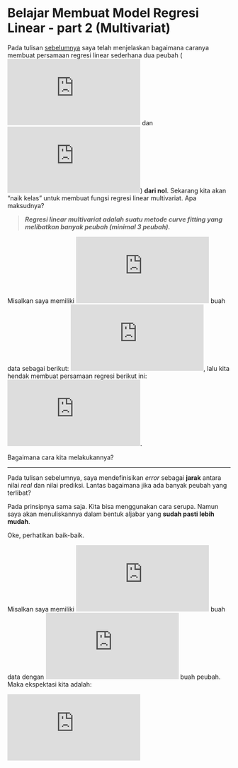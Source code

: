 Belajar Membuat Model Regresi Linear - part 2 (Multivariat)
================

Pada tulisan [sebelumnya](https://ikanx101.com/blog/curve-linear/) saya
telah menjelaskan bagaimana caranya membuat persamaan regresi linear
sederhana dua peubah (![x](https://latex.codecogs.com/png.latex?x "x")
dan ![y](https://latex.codecogs.com/png.latex?y "y")) **dari nol**.
Sekarang kita akan “naik kelas” untuk membuat fungsi regresi linear
multivariat. Apa maksudnya?

> ***Regresi linear multivariat adalah suatu metode curve fitting yang
> melibatkan banyak peubah (minimal 3 peubah).***

Misalkan saya memiliki ![n](https://latex.codecogs.com/png.latex?n "n")
buah data sebagai berikut:
![(x\_1,x\_2,x\_3,y)](https://latex.codecogs.com/png.latex?%28x_1%2Cx_2%2Cx_3%2Cy%29
"(x_1,x_2,x_3,y)"), lalu kita hendak membuat persamaan regresi berikut
ini: ![f(x\_1,x\_2,x\_3) = y = a + b x\_1 + c x\_2 + d
x\_3](https://latex.codecogs.com/png.latex?f%28x_1%2Cx_2%2Cx_3%29%20%3D%20y%20%3D%20a%20%2B%20b%20x_1%20%2B%20c%20x_2%20%2B%20d%20x_3
"f(x_1,x_2,x_3) = y = a + b x_1 + c x_2 + d x_3").

Bagaimana cara kita melakukannya?

-----

Pada tulisan sebelumnya, saya mendefinisikan *error* sebagai **jarak**
antara nilai *real* dan nilai prediksi. Lantas bagaimana jika ada banyak
peubah yang terlibat?

Pada prinsipnya sama saja. Kita bisa menggunakan cara serupa. Namun saya
akan menuliskannya dalam bentuk aljabar yang **sudah pasti lebih
mudah**.

Oke, perhatikan baik-baik.

Misalkan saya memiliki ![n](https://latex.codecogs.com/png.latex?n "n")
buah data dengan ![m](https://latex.codecogs.com/png.latex?m "m") buah
peubah. Maka ekspektasi kita adalah:

  
![\\begin{bmatrix}
1 & x\_1 & x\_2 & .. & x\_n \\\\ 
1 & x\_1 & x\_2 & .. & x\_n \\\\ 
.. & .. & .. & .. & .. \\\\ 
1 & x\_1 & x\_2 & .. & x\_n \\\\ 
1 & x\_1 & x\_2 & .. & x\_n 
\\end{bmatrix} 
\\begin{bmatrix} a \\\\ b \\\\ c \\\\ d \\end{bmatrix} = 
\\begin{bmatrix} y\_1 \\\\ y\_2 \\\\ .. \\\\ y\_{n-1} \\\\ y\_n
\\end{bmatrix}](https://latex.codecogs.com/png.latex?%5Cbegin%7Bbmatrix%7D%0A1%20%26%20x_1%20%26%20x_2%20%26%20..%20%26%20x_n%20%5C%5C%20%0A1%20%26%20x_1%20%26%20x_2%20%26%20..%20%26%20x_n%20%5C%5C%20%0A..%20%26%20..%20%26%20..%20%26%20..%20%26%20..%20%5C%5C%20%0A1%20%26%20x_1%20%26%20x_2%20%26%20..%20%26%20x_n%20%5C%5C%20%0A1%20%26%20x_1%20%26%20x_2%20%26%20..%20%26%20x_n%20%0A%5Cend%7Bbmatrix%7D%20%0A%5Cbegin%7Bbmatrix%7D%20a%20%5C%5C%20b%20%5C%5C%20c%20%5C%5C%20d%20%5Cend%7Bbmatrix%7D%20%3D%20%0A%5Cbegin%7Bbmatrix%7D%20y_1%20%5C%5C%20y_2%20%5C%5C%20..%20%5C%5C%20y_%7Bn-1%7D%20%5C%5C%20y_n%20%5Cend%7Bbmatrix%7D
"\\begin{bmatrix}
1 & x_1 & x_2 & .. & x_n \\\\ 
1 & x_1 & x_2 & .. & x_n \\\\ 
.. & .. & .. & .. & .. \\\\ 
1 & x_1 & x_2 & .. & x_n \\\\ 
1 & x_1 & x_2 & .. & x_n 
\\end{bmatrix} 
\\begin{bmatrix} a \\\\ b \\\\ c \\\\ d \\end{bmatrix} = 
\\begin{bmatrix} y_1 \\\\ y_2 \\\\ .. \\\\ y_{n-1} \\\\ y_n \\end{bmatrix}")

